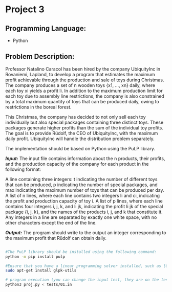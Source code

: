 # Project 3
## Programming Language:
- Python
## Problem Description:
Professor Natalino Caracol has been hired by the company UbiquityInc in Rovaniemi, Lapland, to develop a program that estimates the maximum profit achievable through the production and sale of toys during Christmas. The company produces a set of n wooden toys {x1, ..., xn} daily, where each toy xi yields a profit li. In addition to the maximum production limit for each toy due to assembly line restrictions, the company is also constrained by a total maximum quantity of toys that can be produced daily, owing to restrictions in the boreal forest.

This Christmas, the company has decided to not only sell each toy individually but also special packages containing three distinct toys. These packages generate higher profits than the sum of the individual toy profits. The goal is to provide Rüdolf, the CEO of UbiquityInc, with the maximum daily profit. UbiquityInc will handle the distribution problem separately.

The implementation should be based on Python using the PuLP library.

***Input:***
The input file contains information about the n products, their profits, and the production capacity of the company for each product in the following format:

A line containing three integers: t indicating the number of different toys that can be produced, p indicating the number of special packages, and max indicating the maximum number of toys that can be produced per day.
A list of n lines, where each line contains two integers li and ci, indicating the profit and production capacity of toy i.
A list of p lines, where each line contains four integers i, j, k, and li jk, indicating the profit li jk of the special package {i, j, k}, and the names of the products i, j, and k that constitute it.
Any integers in a line are separated by exactly one white space, with no other characters except the end of the line.

***Output:***
The program should write to the output an integer corresponding to the maximum profit that Rüdolf can obtain daily.

```bash

#The PuLP library should be installed using the following command:
python -m pip install pulp

#Ensure that you have a linear programming solver installed, such as [GLPK](https://www.gnu.org/software/glpk/) or LP_solve. To install GLPK, for example, on Ubuntu, use the following command:
sudo apt-get install glpk-utils

# program execution (you can change the input test, they are on the tests folder)
python3 proj.py < tests/01.in
```





